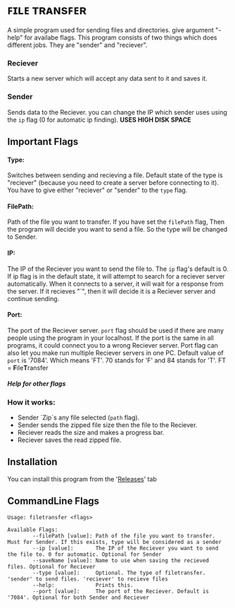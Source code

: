 # ꜰɪʟᴇ ᴛʀᴀɴsꜰᴇʀ

A simple program used for sending files and directories. give argument "-help" for availabe flags. This program consists of two things 
which does different jobs. They are "sender" and "reciever". 
### Reciever 
  Starts a new server which will accept any data sent to it and saves it. 
### Sender 
  Sends data to the Reciever. you can change the IP which sender uses using the ```ip``` flag (0 for automatic ip finding). 
**USES HIGH DISK SPACE**

## Important Flags
  #### Type:
  Switches between sending and recieving a file. Default state of the type is "reciever" 
  (because you need to create a server before connecting to it). You have to give either "reciever" or "sender" to the `type` flag. 
  #### FilePath:
  Path of the file you want to transfer. If you have set the `filePath` flag, Then the program will decide you want to send a file. So the type will be changed to Sender. 
  #### IP:
  The IP of the Reciever you want to send the file to. The `ip` flag's default is 0. If ip flag is in the default state, it will attempt to search for a reciever     server automatically.
  When it connects to a server, it will wait for a response from the server. If it recieves "\`", then it will decide it is a Reciever server and continue sending. 
  #### Port: 
  The port of the Reciever server. `port` flag should be used if there are many people using the program in your localhost. If the port is the same in all programs,
  it could connect you to a wrong Reciever server. Port flag can also let you make run multiple Reciever servers in one PC. 
  Default value of `port` is '7084'. Which means 'FT'. 70 stands for 'F' and 84 stands for 'T'. FT = **F**ile**T**ransfer
  ##### Help for other flags


### How it works:
* Sender \`Zip\`s any file selected (`path` flag).
* Sender sends the zipped file size then the file to the Reciever.
* Reciever reads the size and makes a progress bar.
* Reciever saves the read zipped file.

## Installation
  You can install this program from the '[Releases](https://github.com/GodKra/FileTransfer/releases/latest "Latest Release")' tab

## CommandLine Flags
```
Usage: filetransfer <flags>

Available Flags:
        --filePath [value]: Path of the file you want to transfer. Must for Sender. If this exists, type will be considered as a sender
        --ip [value]:       The IP of the Reciever you want to send the file to. 0 for automatic. Optional for Sender
        --saveName [value]: Name to use when saving the recieved files. Optional for Reciever
        --type [value]:     Optional. The type of filetransfer. 'sender' to send files. 'reciever' to recieve files
        --help:             Prints this.
        --port [value]:     The port of the Reciever. Default is '7084'. Optional for both Sender and Reciever
```
